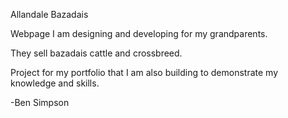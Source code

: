 Allandale Bazadais

Webpage  I am designing and developing for my grandparents.

They sell bazadais cattle and crossbreed.

Project for my portfolio that I am also building to demonstrate my knowledge and skills.

-Ben Simpson
